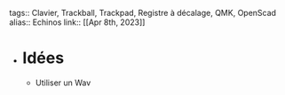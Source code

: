 tags:: Clavier, Trackball, Trackpad, Registre à décalage, QMK, OpenScad
alias:: Echinos
link::
[[Apr 8th, 2023]]

- # Idées
	- Utiliser un Wav